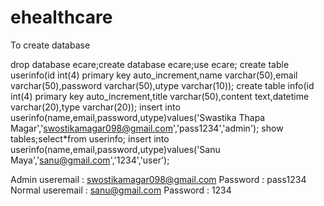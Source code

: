 # ehealthcare

To create database
<!-- copy paste thsese code in command prompt-->
<!-- don't forget to open xampp, and login in command prompt -->
<!-- from here -->
drop database ecare;create database ecare;use ecare;
create table userinfo(id int(4) primary key auto_increment,name varchar(50),email varchar(50),password varchar(50),utype varchar(10));
create table info(id int(4) primary key auto_increment,title varchar(50),content text,datetime varchar(20),type varchar(20));
insert into userinfo(name,email,password,utype)values('Swastika Thapa Magar','swostikamagar098@gmail.com','pass1234','admin');
show tables;select*from userinfo;
insert into userinfo(name,email,password,utype)values('Sanu Maya','sanu@gmail.com','1234','user');
<!-- to here -->



Admin useremail  : swostikamagar098@gmail.com
Password         : pass1234
Normal useremail : sanu@gmail.com
Password         : 1234
